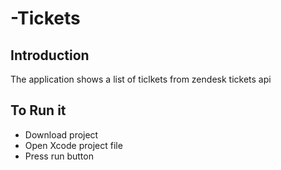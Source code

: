 # -Tickets

## Introduction
The application  shows a list of ticlkets from zendesk tickets api

## To Run it
 * Download project 
 * Open Xcode project file
 * Press run button
 
